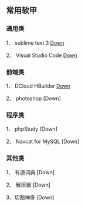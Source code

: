 ## 常用软甲

### 通用类

1、 sublime text 3 [Down](https://www.sublimetext.com/3)

2、 Visual Studio Code [Down](https://code.visualstudio.com/)

### 前端类

1、 DCloud HBuilder [Down](http://www.dcloud.io/)

2、 photoshop [Down]


### 程序类

1、 phpStudy [Down]

2、 Navcat for MySQL [Down]


### 其他类

1、 有道词典 [Down]

2、 解压器 [Down]

3、切图神奇 [Down]

